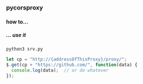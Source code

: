 ### pycorsproxy

#### how to...
##### ... use it
```shell script
python3 srv.py
```

```javascript
let cp = "http://{addressOfThisProxy}/proxy/";
$.get(cp + "https://github.com/", function(data) {
  console.log(data);  // or do whatever
});
```
